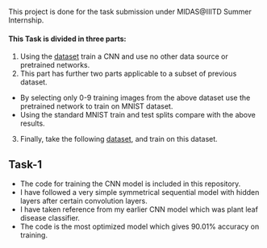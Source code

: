 This project is done for the task submission under MIDAS@IIITD Summer Internship.
#### This Task is divided in three parts:
1. Using the [dataset](https://www.dropbox.com/s/pan6mutc5xj5kj0/trainPart1.zip) train a CNN and use no other data source or pretrained networks.
2. This part has further two parts applicable to a subset of previous dataset.
 - By selecting only 0-9 training images from the above dataset use the pretrained network to train on MNIST dataset.
 - Using the standard MNIST train and test splits compare with the above results.
3. Finally, take the following [dataset](https://www.dropbox.com/s/otc12z2w7f7xm8z/mnistTask3.zip), and train on this dataset.

## Task-1
- The code for training the CNN model is included in this repository.
- I have followed a very simple symmetrical sequential model with hidden layers after certain convolution layers.
- I have taken reference from my earlier CNN model which was plant leaf disease classifier.
- The code is the most optimized model which gives 90.01% accuracy on training.
